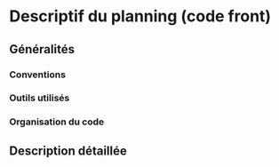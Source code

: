 # Descriptif du planning (code front)


## Généralités

### Conventions


### Outils utilisés


### Organisation du code




## Description détaillée


